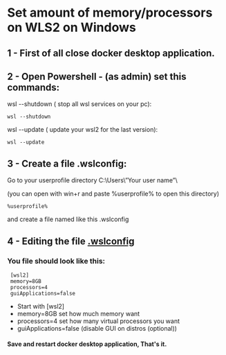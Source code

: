 # Set amount of memory/processors on WLS2 on Windows


## 1 - First of all close docker desktop application.
## 2 - Open Powershell - (as admin) set this commands:

 wsl --shutdown ( stop all wsl services on your pc):
 ```
 wsl --shutdown
 ```
 wsl --update ( update your wsl2 for the last version):

```
wsl --update 
```
 
 ## 3 - Create a file .wslconfig:
 Go to  your  userprofile directory  C:\Users\”Your user name”\ 

(you can open with  win+r   and paste %userprofile% to open this directory)

```
%userprofile%
```
 and create a file named like this  .wslconfig

 

## 4 - Editing the file [.wslconfig](https://github.com/Devmurilomartins/devops/blob/main/Set%20Config%20WLS2%20on%20Windows/.wslconfig)

### You file should look like this:


     
     [wsl2]
     memory=8GB
     processors=4
     guiApplications=false
     

- Start  with   [wsl2] 
- memory=8GB   set how much memory want
- processors=4   set how many virtual processors you want 
- guiApplications=false   (disable GUI on distros  (optional))


#### Save and restart  docker desktop application, That's it.
